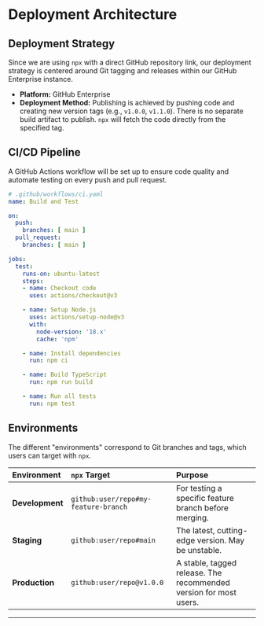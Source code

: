 # Deployment Architecture

## Deployment Strategy

Since we are using `npx` with a direct GitHub repository link, our deployment strategy is centered around Git tagging and releases within our GitHub Enterprise instance.

*   **Platform:** GitHub Enterprise
*   **Deployment Method:** Publishing is achieved by pushing code and creating new version tags (e.g., `v1.0.0`, `v1.1.0`). There is no separate build artifact to publish. `npx` will fetch the code directly from the specified tag.

## CI/CD Pipeline

A GitHub Actions workflow will be set up to ensure code quality and automate testing on every push and pull request.

```yaml
# .github/workflows/ci.yaml
name: Build and Test

on:
  push:
    branches: [ main ]
  pull_request:
    branches: [ main ]

jobs:
  test:
    runs-on: ubuntu-latest
    steps:
    - name: Checkout code
      uses: actions/checkout@v3

    - name: Setup Node.js
      uses: actions/setup-node@v3
      with:
        node-version: '18.x'
        cache: 'npm'

    - name: Install dependencies
      run: npm ci

    - name: Build TypeScript
      run: npm run build

    - name: Run all tests
      run: npm test
```

## Environments

The different "environments" correspond to Git branches and tags, which users can target with `npx`.

| Environment | `npx` Target | Purpose |
| :--- | :--- | :--- |
| **Development** | `github:user/repo#my-feature-branch` | For testing a specific feature branch before merging. |
| **Staging** | `github:user/repo#main` | The latest, cutting-edge version. May be unstable. |
| **Production** | `github:user/repo@v1.0.0` | A stable, tagged release. The recommended version for most users. |

---

